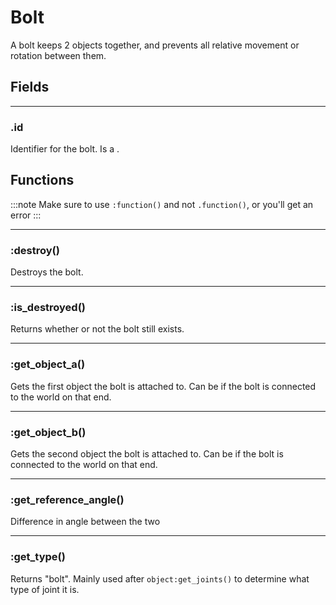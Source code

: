 # Bolt

A bolt keeps 2 objects together, and prevents all relative movement or rotation between them.

## Fields

---

### .id

Identifier for the bolt. Is a <Type name="number" />.

## Functions

:::note
Make sure to use `:function()` and not `.function()`, or you'll get an error
:::

---

### \:destroy()

Destroys the bolt.

---

### \:is_destroyed()

Returns whether or not the bolt still exists.

---

### \:get_object_a()

Gets the first object the bolt is attached to. Can be <Type name="nil" /> if the bolt is connected to the world on that end.

---

### \:get_object_b()

Gets the second object the bolt is attached to. Can be <Type name="nil" /> if the bolt is connected to the world on that end.

---

### \:get_reference_angle()

Difference in angle between the two

---

### \:get_type()

Returns "bolt". Mainly used after `object:get_joints()` to determine what type of joint it is.

